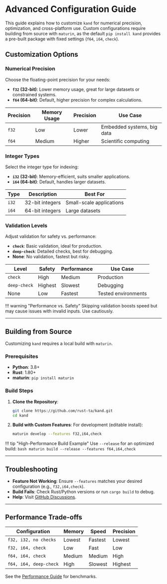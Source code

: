 # Advanced Configuration Guide

This guide explains how to customize `kand` for numerical precision, optimization, and cross-platform use. Custom configurations require building from source with `maturin`, as the default `pip install kand` provides a pre-built package with fixed settings (`f64`, `i64`, `check`).

## Customization Options

### Numerical Precision

Choose the floating-point precision for your needs:

- **`f32` (32-bit)**: Lower memory usage, great for large datasets or constrained systems.
- **`f64` (64-bit)**: Default, higher precision for complex calculations.

| Precision | Memory Usage | Precision | Use Case                  |
|-----------|--------------|-----------|---------------------------|
| `f32`     | Low          | Lower     | Embedded systems, big data |
| `f64`     | Medium       | Higher    | Scientific computing      |

### Integer Types

Select the integer type for indexing:

- **`i32` (32-bit)**: Memory-efficient, suits smaller applications.
- **`i64` (64-bit)**: Default, handles larger datasets.

| Type  | Description     | Best For                  |
|-------|-----------------|---------------------------|
| `i32` | 32-bit integers | Small-scale applications  |
| `i64` | 64-bit integers | Large datasets            |

### Validation Levels

Adjust validation for safety vs. performance:

- **`check`**: Basic validation, ideal for production.
- **`deep-check`**: Detailed checks, best for debugging.
- **None**: No validation, fastest but risky.

| Level        | Safety | Performance | Use Case            |
|--------------|--------|-------------|---------------------|
| `check`      | High   | Medium      | Production          |
| `deep-check` | Highest| Slowest     | Debugging           |
| None         | Low    | Fastest     | Tested environments |

!!! warning "Performance vs. Safety"
    Skipping validation boosts speed but may cause issues with invalid inputs. Use cautiously.

---

## Building from Source

Customizing `kand` requires a local build with `maturin`.

### Prerequisites

- **Python**: 3.8+
- **Rust**: 1.80+
- **maturin**: `pip install maturin`

### Build Steps

1. **Clone the Repository**:
   ```bash
   git clone https://github.com/rust-ta/kand.git
   cd kand
   ```

2. **Build with Custom Features**:
    For development (editable install):
    ```bash
    maturin develop --features f32,i64,check
    ```

!!! tip "High-Performance Build Example"
    Use `--release` for an optimized build:
    ```bash
    maturin build --release --features f64,i64,check
    ```

---

## Troubleshooting

- **Feature Not Working**: Ensure `--features` matches your desired configuration (e.g., `f32,i64,check`).
- **Build Fails**: Check Rust/Python versions or run `cargo build` to debug.
- **Help**: Visit [GitHub Discussions](https://github.com/rust-ta/kand/discussions).

---

## Performance Trade-offs

| Configuration         | Memory | Speed  | Precision |
|-----------------------|--------|--------|-----------|
| `f32, i32, no checks` | Lowest | Fastest| Lowest    |
| `f32, i64, check`     | Low    | Fast   | Low       |
| `f64, i64, check`     | Medium | Medium | High      |
| `f64, i64, deep-check`| High   | Slowest| Highest   |

See the [Performance Guide](performance.md) for benchmarks.
